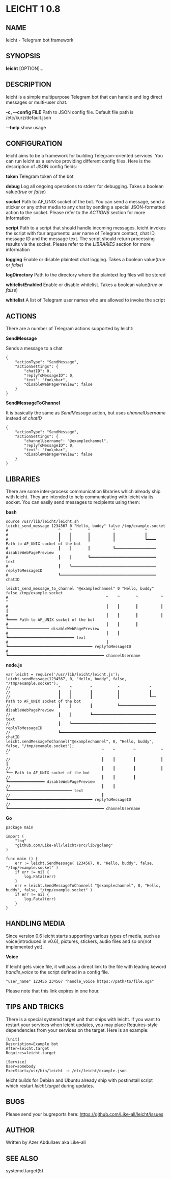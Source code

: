 # LEICHT 1 0.8

## NAME

leicht - Telegram bot framework

## SYNOPSIS

**leicht** [OPTION]...

## DESCRIPTION

leicht is a simple multipurpose Telegram bot that can handle and log direct messages or multi-user chat.

**-c, --config FILE**
       Path to JSON config file. Default file path is /etc/kurz/default.json

**--help**
       show usage

## CONFIGURATION

leicht aims to be a framework for building Telegram-oriented services. You can run leicht as a service providing different config files. Here is the description of JSON config fields:

**token**
       Telegram token of the bot

**debug**
       Log all ongoing operations to stderr for debugging. Takes a boolean value(*true* or *false*)

**socket**
       Path to AF_UNIX socket of the bot. You can send a message, send a sticker or any other media to any chat by sending a special JSON-formatted action to the socket. Please refer to the *ACTIONS* section for more information

**script**
       Path to a script that should handle incoming messages. leicht invokes the script with four arguments: user name of Telegram contact, chat ID, message ID and the message text. The script should return processing results via the socket. Please refer to the *LIBRARIES* section for more information

**logging**
       Enable or disable plaintext chat logging. Takes a boolean value(*true* or *false*)

**logDirectory**
       Path to the directory where the plaintext log files will be stored

**whitelistEnabled**
       Enable or disable whitelist. Takes a boolean value(*true* or *false*)

**whitelist**
       A list of Telegram user names who are allowed to invoke the script

## ACTIONS

There are a number of Telegram actions supported by leicht:

**SendMessage**

Sends a message to a chat

```
{
    "actionType": "SendMessage",
    "actionSettings": {
        "chatID": 0,
        "replyToMessageID": 0,
        "text": "foo\nbar",
        "disableWebPagePreview": false
    }
}
```

**SendMessageToChannel**

It is basically the same as *SendMessage* action, but uses *channelUsername* instead of *chatID*

```
{
    "actionType": "SendMessage",
    "actionSettings": {
        "channelUsername": "@examplechannel",
        "replyToMessageID": 0,
        "text": "foo\nbar",
        "disableWebPagePreview": false
    }
}
```

## LIBRARIES

There are some inter-process communication libraries which already ship with leicht. They are intended to help communicating with leicht via its socket. You can easily send messages to recipients using them:

**bash**

```
source /usr/lib/leicht/leicht.sh
leicht_send_message 1234567 0 "Hello, buddy" false /tmp/example.socket
#                      ^    ^       ^          ^             ^
#                      ┃    ┃       ┃          ┃             ┃
#                      ┃    ┃       ┃          ┃             ┗━━━━ Path to AF_UNIX socket of the bot
#                      ┃    ┃       ┃          ┗━━━━━━━━━━━━━━━━━━ disableWebPagePreview
#                      ┃    ┃       ┗━━━━━━━━━━━━━━━━━━━━━━━━━━━━━ text
#                      ┃    ┗━━━━━━━━━━━━━━━━━━━━━━━━━━━━━━━━━━━━━ replyToMessageID
#                      ┗━━━━━━━━━━━━━━━━━━━━━━━━━━━━━━━━━━━━━━━━━━ chatID

leicht_send_message_to_channel "@examplechannel" 0 "Hello, buddy" false /tmp/example.socket
#                                           ^    ^       ^          ^             ^
#                                           ┃    ┃       ┃          ┃             ┃
#                                           ┃    ┃       ┃          ┃             ┗━━━━ Path to AF_UNIX socket of the bot
#                                           ┃    ┃       ┃          ┗━━━━━━━━━━━━━━━━━━ disableWebPagePreview
#                                           ┃    ┃       ┗━━━━━━━━━━━━━━━━━━━━━━━━━━━━━ text
#                                           ┃    ┗━━━━━━━━━━━━━━━━━━━━━━━━━━━━━━━━━━━━━ replyToMessageID
#                                           ┗━━━━━━━━━━━━━━━━━━━━━━━━━━━━━━━━━━━━━━━━━━ channelUsername

```

**node.js**

```
var leicht = require('/usr/lib/leicht/leicht.js');
leicht.sendMessage(1234567, 0, "Hello, buddy", false, "/tmp/example.socket");
//                     ^    ^        ^           ^             ^
//                     ┃    ┃        ┃           ┃             ┃
//                     ┃    ┃        ┃           ┃             ┗━━ Path to AF_UNIX socket of the bot
//                     ┃    ┃        ┃           ┗━━━━━━━━━━━━━━━━ disableWebPagePreview
//                     ┃    ┃        ┗━━━━━━━━━━━━━━━━━━━━━━━━━━━━ text
//                     ┃    ┗━━━━━━━━━━━━━━━━━━━━━━━━━━━━━━━━━━━━━ replyToMessageID
//                     ┗━━━━━━━━━━━━━━━━━━━━━━━━━━━━━━━━━━━━━━━━━━ chatID
leicht.sendMessageToChannel("@examplechannel", 0, "Hello, buddy", false, "/tmp/example.socket");
//                                        ^    ^        ^           ^             ^
//                                        ┃    ┃        ┃           ┃             ┃
//                                        ┃    ┃        ┃           ┃             ┗━━ Path to AF_UNIX socket of the bot
//                                        ┃    ┃        ┃           ┗━━━━━━━━━━━━━━━━ disableWebPagePreview
//                                        ┃    ┃        ┗━━━━━━━━━━━━━━━━━━━━━━━━━━━━ text
//                                        ┃    ┗━━━━━━━━━━━━━━━━━━━━━━━━━━━━━━━━━━━━━ replyToMessageID
//                                        ┗━━━━━━━━━━━━━━━━━━━━━━━━━━━━━━━━━━━━━━━━━━ channelUsername
```

**Go**

```
package main

import (
    "log"
    "github.com/Like-all/leicht/src/lib/golang"
)

func main () {
    err := leicht.SendMessage( 1234567, 0, "Hello, buddy", false, "/tmp/example.socket" )
    if err != nil {
        log.Fatal(err)
    }
    err = leicht.SendMessageToChannel( "@examplechannel", 0, "Hello, buddy", false, "/tmp/example.socket" )
    if err != nil {
        log.Fatal(err)
    }
}
```

## HANDLING MEDIA

Since version 0.6 leicht starts supporting various types of media, such as voice(introduced in v0.6), pictures, stickers, audio files and so on(not implemented yet).

**Voice**

If leicht gets voice file, it will pass a direct link to the file with leading keword *handle_voice* to the script defined in a config file.

```
"user_name" 123456 234567 "handle_voice https://path/to/file.oga"
```

Please note that this link expires in one hour.

## TIPS AND TRICKS

There is a special systemd target unit that ships with leicht. If you want to restart your services when leicht updates, you may place Requires-style dependencies from your services on the target. Here is an example:

```
[Unit]
Description=Example bot
After=leicht.target
Requires=leicht.target

[Service]
User=somebody
ExecStart=/usr/bin/leicht -c /etc/leicht/example.json
```

leicht builds for Debian and Ubuntu already ship with postinstall script which restart *leicht.target* during updates.

## BUGS

Please send your bugreports here: https://github.com/Like-all/leicht/issues

## AUTHOR

Written by Azer Abdullaev aka Like-all

## SEE ALSO

systemd.target(5)
